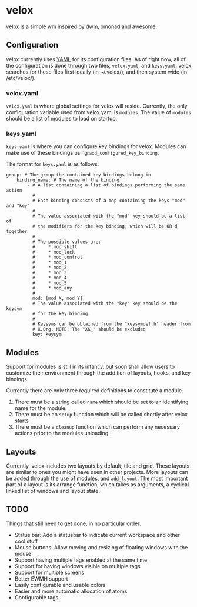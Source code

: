 velox
=====
velox is a simple wm inspired by dwm, xmonad and awesome.

Configuration
-------------
velox currently uses [YAML] for its configuration files. As of right now, all of
the configuration is done through two files, `velox.yaml`, and `keys.yaml`. velox
searches for these files first locally (in ~/.velox/), and then system wide
(in /etc/velox/).

### velox.yaml
`velox.yaml` is where global settings for velox will reside. Currently, the only
configuration variable used from velox.yaml is `modules`. The value of `modules`
should be a list of modules to load on startup.

### keys.yaml
`keys.yaml` is where you can configure key bindings for velox. Modules can make
use of these bindings using `add_configured_key_binding`.

The format for `keys.yaml` is as follows:

    group: # The group the contained key bindings belong in
        binding_name: # The name of the binding
            - # A list containing a list of bindings performing the same action
              #
              # Each binding consists of a map containing the keys "mod" and "key"
              #
              # The value associated with the "mod" key should be a list of
              # the modifiers for the key binding, which will be OR'd together
              #
              # The possible values are:
              #     * mod_shift
              #     * mod_lock
              #     * mod_control
              #     * mod_1
              #     * mod_2
              #     * mod_3
              #     * mod_4
              #     * mod_5
              #     * mod_any
              #
              mod: [mod_X, mod_Y]
              # The value associated with the "key" key should be the keysym
              # for the key binding.
              #
              # Keysyms can be obtained from the "keysymdef.h' header from
              # X.Org. NOTE: The "XK_" should be excluded
              key: keysym

Modules
-------
Support for modules is still in its infancy, but soon shall allow users to
customize their environment through the addition of layouts, hooks, and
key bindings.

Currently there are only three required definitions to constitute a module.

1. There must be a string called `name` which should be set to an identifying
name for the module.
2. There must be an `setup` function which will be called shortly after
velox starts
3. There must be a `cleanup` function which can perform any necessary actions
prior to the modules unloading.

Layouts
-------
Currently, velox includes two layouts by default; tile and grid. These layouts
are similar to ones you might have seen in other projects. More layouts can be
added through the use of modules, and `add_layout`. The most important part of
a layout is its arrange function, which takes as arguments, a cyclical linked
list of windows and layout state.

TODO
----
Things that still need to get done, in no particular order:

* Status bar: Add a statusbar to indicate current workspace and other cool
stuff
* Mouse buttons: Allow moving and resizing of floating windows with the mouse
* Support having multiple tags enabled at the same time
* Support for having windows visible on multiple tags
* Support for multiple screens
* Better EWMH support
* Easily configurable and usable colors
* Easier and more automatic allocation of atoms
* Configurable tags

[YAML]: http://www.yaml.org/

<!-- vim: set ft=mkd tw=80 spell spelllang=en fo=ctroqln : -->

